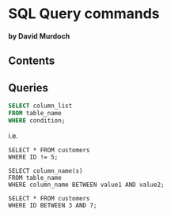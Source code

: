 # SQL Query commands

#### by David Murdoch

## Contents

## Queries

```sql
SELECT column_list 
FROM table_name
WHERE condition;
```
i.e.

```
SELECT * FROM customers
WHERE ID != 5;
```

```
SELECT column_name(s)
FROM table_name
WHERE column_name BETWEEN value1 AND value2;
```
```
SELECT * FROM customers 
WHERE ID BETWEEN 3 AND 7;
```